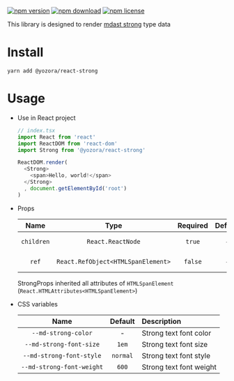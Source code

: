 [![npm version](https://img.shields.io/npm/v/@yozora/react-strong.svg)](https://www.npmjs.com/package/@yozora/react-strong)
[![npm download](https://img.shields.io/npm/dm/@yozora/react-strong.svg)](https://www.npmjs.com/package/@yozora/react-strong)
[![npm license](https://img.shields.io/npm/l/@yozora/react-strong.svg)](https://www.npmjs.com/package/@yozora/react-strong)


This library is designed to render [mdast strong][] type data


# Install

  ```shell
  yarn add @yozora/react-strong
  ```

# Usage
  * Use in React project

    ```typescript
    // index.tsx
    import React from 'react'
    import ReactDOM from 'react-dom'
    import Strong from '@yozora/react-strong'

    ReactDOM.render(
      <Strong>
        <span>Hello, world!</span>
      </Strong>
      , document.getElementById('root')
    )
    ```

  * Props

     Name       | Type                                | Required  | Default | Description
    :----------:|:-----------------------------------:|:---------:|:-------:|:-------------
     `children` | `React.ReactNode`                   | `true`    | -       | strong content
     `ref`      | `React.RefObject<HTMLSpanElement>`  | `false`   | -       | Forwarded ref callback

    StrongProps inherited all attributes of `HTMLSpanElement` (`React.HTMLAttributes<HTMLSpanElement>`)

  * CSS variables

     Name                       | Default   |  Description
    :--------------------------:|:---------:|:-----------------------
     `--md-strong-color`        | -         | Strong text font color
     `--md-strong-font-size`    | `1em`     | Strong text font size
     `--md-strong-font-style`   | `normal`  | Strong text font style
     `--md-strong-font-weight`  | `600`     | Strong text font weight

[mdast strong]: https://github.com/syntax-tree/mdast#strong

